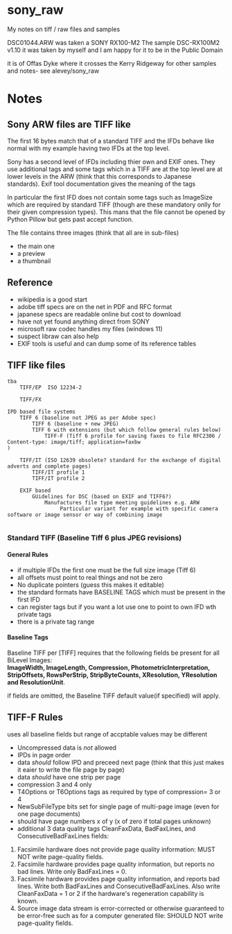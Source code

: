# sony_raw
My notes on tiff / raw files and samples

DSC01044.ARW was taken a SONY RX100-M2 The sample DSC-RX100M2 v1.10
it was taken  by myself and I am happy for it to  be in the Public Domain

it is of Offas Dyke where it crosses the Kerry Ridgeway
for other samples and notes- see alevey/sony_raw

# Notes

## Sony ARW files are TIFF like

The first 16 bytes match that of a standard TIFF and the IFDs behave like normal with my example having
two IFDs at the top  level. 

Sony has a second level of IFDs including thier own and EXIF ones.  They use additional tags and some tags which in a TIFF are at the  top level are at lower levels in the ARW (think that this corresponds to Japanese standards).  Exif tool documentation gives the meaning of the  tags

In particular the first IFD does not contain some tags such as ImageSize which are required by standard TIFF (though are these mandatory onlly for their given compression types).  This mans that the file cannot be opened by Python Pillow but gets past accept function.

The file contains three images (think that all are in sub-files) 
* the main one 
* a preview 
* a thumbnail

## Reference

* wikipedia is a good start
* adobe tiff specs are on the net in PDF and RFC format
* japanese specs are readable online but cost to download
* have not yet found anything direct from SONY
* microsoft raw codec handles my files (windows  11)
* suspect libraw can also help
* EXIF tools is useful and can dump some of its reference tables

## TIFF like files
```
tba
    TIFF/EP  ISO 12234-2

    TIFF/FX   

IPD based file systems
    TIFF 6 (baseline not JPEG as per Adobe spec)
        TIFF 6 (baseline + new JPEG)
        TIFF 6 with extensions (but which follow general rules below)
            TIFF-F (Tiff 6 profile for saving faxes to file RFC2306 / Content-type: image/tiff; application=faxbw
)

    TIFF/IT (ISO 12639 obsolete? standard for the exchange of digital adverts and complete pages)
        TIFF/IT profile 1
        TIFF/IT profile 2
        
    EXIF based
        GUidelines for DSC (based on EXIF and TIFF6?) 
            Manufactures file type meeting guidelines e.g. ARW
                 Particular variant for example with specific camera software or image sensor or way of combining image
                 
```       


### Standard TIFF (Baseline Tiff 6 plus JPEG revisions)

#### General Rules
* if multiple  IFDs the first one must be the full size image (Tiff 6)
* all offsets must point to real things and not be zero
* No duplicate pointers (guess this makes it editable)
* the standard formats have BASELINE TAGS which must be present in the  first IFD
* can register tags but if you want a lot use one to point to own IFD wth private tags
* there is a private tag range
#### Baseline Tags

Baseline TIFF per [TIFF] requires that the following fields be present for all BiLevel Images:  
**ImageWidth, ImageLength,
Compression, PhotometricInterpretation, StripOffsets, RowsPerStrip,
StripByteCounts, XResolution, YResolution and ResolutionUnit**.  

if fields are omitted, the Baseline TIFF default value(if specified)
will apply.

## TIFF-F Rules

uses all baseline fields but range of accptable values may be different

* Uncompressed data is *not* allowed
* IPDs in page order
* data *should* follow IPD and preceed next page (think that this just makes it eaier to write the file page by page)
* data *should* have one strip per page
* compression 3 and 4 only
* T4Options or T6Options tags as required by type of compression= 3 or 4
* NewSubFileType bits set for single page of multi-page image (even for one page documents)
* should have page numbers x of y (x of zero if total pages unknown)
* additional 3 data quality tags CleanFaxData,  BadFaxLines, and ConsecutiveBadFaxLines fields:
1.  Facsimile hardware does not provide page quality information: MUST NOT write page-quality fields.
2.  Facsimile hardware provides page quality information, but reports no bad lines.  Write only BadFaxLines = 0.
3.  Facsimile hardware provides page quality information, and reports bad lines.  Write both BadFaxLines and ConsecutiveBadFaxLines.  Also write CleanFaxData = 1 or 2 if            the hardware's regeneration capability is known.
4.  Source image data stream is error-corrected or otherwise guaranteed to be error-free such as for a computer generated file:  SHOULD NOT write page-quality fields.
  
